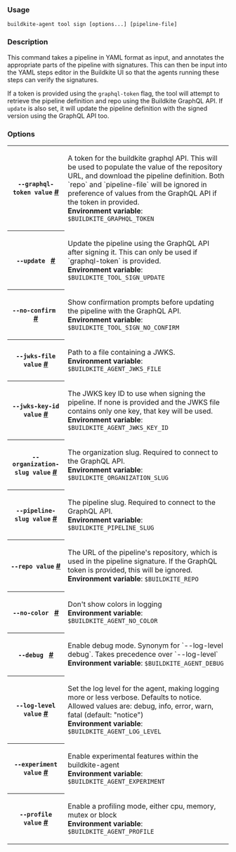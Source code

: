 <!--
  _____   ____    _   _  ____ _______   ______ _____ _____ _______
 |  __ \ / __ \  | \ | |/ __ \__   __| |  ____|  __ \_   _|__   __|
 | |  | | |  | | |  \| | |  | | | |    | |__  | |  | || |    | |
 | |  | | |  | | | . ` | |  | | | |    |  __| | |  | || |    | |
 | |__| | |__| | | |\  | |__| | | |    | |____| |__| || |_   | |
 |_____/ \____/  |_| \_|\____/  |_|    |______|_____/_____|  |_|

This file is auto-generated by scripts/update-agent-help.sh, please update the
agent CLI help in https://github.com/buildkite/agent and run the generation
script.

-->

### Usage

`buildkite-agent tool sign [options...] [pipeline-file]`

### Description

This command takes a pipeline in YAML format as input, and annotates the appropriate parts of
the pipeline with signatures. This can then be input into the YAML steps editor in the Buildkite
UI so that the agents running these steps can verify the signatures.

If a token is provided using the `graphql-token` flag, the tool will attempt to retrieve the
pipeline definition and repo using the Buildkite GraphQL API. If `update` is also set, it will
update the pipeline definition with the signed version using the GraphQL API too.

### Options

<!-- vale off -->

<table class="Docs__attribute__table">
<tr id="graphql-token"><th><code>--graphql-token value</code> <a class="Docs__attribute__link" href="#graphql-token">#</a></th><td><p>A token for the buildkite graphql API. This will be used to populate the value of the repository URL, and download the pipeline definition. Both `repo` and `pipeline-file` will be ignored in preference of values from the GraphQL API if the token in provided.<br /><strong>Environment variable</strong>: <code>$BUILDKITE_GRAPHQL_TOKEN</code></p></td></tr>
<tr id="update"><th><code>--update </code> <a class="Docs__attribute__link" href="#update">#</a></th><td><p>Update the pipeline using the GraphQL API after signing it. This can only be used if `graphql-token` is provided.<br /><strong>Environment variable</strong>: <code>$BUILDKITE_TOOL_SIGN_UPDATE</code></p></td></tr>
<tr id="no-confirm"><th><code>--no-confirm </code> <a class="Docs__attribute__link" href="#no-confirm">#</a></th><td><p>Show confirmation prompts before updating the pipeline with the GraphQL API.<br /><strong>Environment variable</strong>: <code>$BUILDKITE_TOOL_SIGN_NO_CONFIRM</code></p></td></tr>
<tr id="jwks-file"><th><code>--jwks-file value</code> <a class="Docs__attribute__link" href="#jwks-file">#</a></th><td><p>Path to a file containing a JWKS.<br /><strong>Environment variable</strong>: <code>$BUILDKITE_AGENT_JWKS_FILE</code></p></td></tr>
<tr id="jwks-key-id"><th><code>--jwks-key-id value</code> <a class="Docs__attribute__link" href="#jwks-key-id">#</a></th><td><p>The JWKS key ID to use when signing the pipeline. If none is provided and the JWKS file contains only one key, that key will be used.<br /><strong>Environment variable</strong>: <code>$BUILDKITE_AGENT_JWKS_KEY_ID</code></p></td></tr>
<tr id="organization-slug"><th><code>--organization-slug value</code> <a class="Docs__attribute__link" href="#organization-slug">#</a></th><td><p>The organization slug. Required to connect to the GraphQL API.<br /><strong>Environment variable</strong>: <code>$BUILDKITE_ORGANIZATION_SLUG</code></p></td></tr>
<tr id="pipeline-slug"><th><code>--pipeline-slug value</code> <a class="Docs__attribute__link" href="#pipeline-slug">#</a></th><td><p>The pipeline slug. Required to connect to the GraphQL API.<br /><strong>Environment variable</strong>: <code>$BUILDKITE_PIPELINE_SLUG</code></p></td></tr>
<tr id="repo"><th><code>--repo value</code> <a class="Docs__attribute__link" href="#repo">#</a></th><td><p>The URL of the pipeline's repository, which is used in the pipeline signature. If the GraphQL token is provided, this will be ignored.<br /><strong>Environment variable</strong>: <code>$BUILDKITE_REPO</code></p></td></tr>
<tr id="no-color"><th><code>--no-color </code> <a class="Docs__attribute__link" href="#no-color">#</a></th><td><p>Don't show colors in logging<br /><strong>Environment variable</strong>: <code>$BUILDKITE_AGENT_NO_COLOR</code></p></td></tr>
<tr id="debug"><th><code>--debug </code> <a class="Docs__attribute__link" href="#debug">#</a></th><td><p>Enable debug mode. Synonym for `--log-level debug`. Takes precedence over `--log-level`<br /><strong>Environment variable</strong>: <code>$BUILDKITE_AGENT_DEBUG</code></p></td></tr>
<tr id="log-level"><th><code>--log-level value</code> <a class="Docs__attribute__link" href="#log-level">#</a></th><td><p>Set the log level for the agent, making logging more or less verbose. Defaults to notice. Allowed values are: debug, info, error, warn, fatal (default: "notice")<br /><strong>Environment variable</strong>: <code>$BUILDKITE_AGENT_LOG_LEVEL</code></p></td></tr>
<tr id="experiment"><th><code>--experiment value</code> <a class="Docs__attribute__link" href="#experiment">#</a></th><td><p>Enable experimental features within the buildkite-agent<br /><strong>Environment variable</strong>: <code>$BUILDKITE_AGENT_EXPERIMENT</code></p></td></tr>
<tr id="profile"><th><code>--profile value</code> <a class="Docs__attribute__link" href="#profile">#</a></th><td><p>Enable a profiling mode, either cpu, memory, mutex or block<br /><strong>Environment variable</strong>: <code>$BUILDKITE_AGENT_PROFILE</code></p></td></tr>
</table>

<!-- vale on -->

